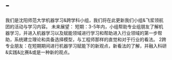 # -
我们是沈阳师范大学机器学习&amp;跨学科小组，我们将在此更新我们小组&amp;飞浆领航团的活动与学习内容。                                 未来展望：     短期：3-5年内，小组帮助专业组朋友了解机器学习，并进入机器学习以及赋能领域进行学习和帮助进入行业领域的第一步帮助，系统建立理论和具备选择模型，与工程师那样的直觉和对于行业的看法。                                                                   2跨专业朋友：在短期期间进行机器学习赋能下的新观点，新看法的了解，并融入科研&amp;实践&amp;比赛&amp;或是一种新的观点。
